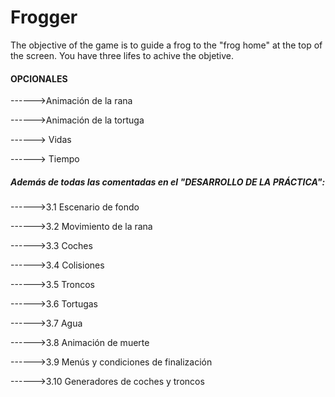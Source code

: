 # Frogger
The objective of the game is to guide a frog to the "frog home" at the top of the screen. You have three lifes to achive the objetive.
#### OPCIONALES

------>Animación de la rana

------>Animación de la tortuga

------> Vidas

------> Tiempo

##### Además de todas las comentadas en el "DESARROLLO DE LA PRÁCTICA":
------>3.1 Escenario de fondo

------>3.2 Movimiento de la rana

------>3.3 Coches

------>3.4 Colisiones

------>3.5 Troncos

------>3.6 Tortugas

------>3.7 Agua

------>3.8 Animación de muerte

------>3.9 Menús y condiciones de finalización

------>3.10 Generadores de coches y troncos
